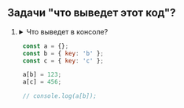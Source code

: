 ## Задачи "что выведет этот код"?

1. <details>
   <summary>
   Что выведет в консоле?
   
   ```javascript
    const a = {};
    const b = { key: 'b' };
    const c = { key: 'c' };

    a[b] = 123;
    a[c] = 456;

    // console.log(a[b]);
   ```
   </summary>

   <b>Ответ: 456</b>
    При использовании объектов <i>b</i> и <i>c</i> в качестве ключей в объекте <i>a</i>, они автоматически преобразуются в строки (под капотом вызовется метод <i>toString</i>).
    Так как <i>b</i> и <i>c</i> являются объектами, они оба преобразуются в <i>"[object Object]"</i> при использовании в качестве ключей.
    В итоге <i>a[b]</i> и <i>a[c]</i> фактически указывают на один и тот же ключ — <i>"[object Object]"</i>.
    Таким образом, значение 123 будет перезаписано значением 456. Выведет 456.
   </details>